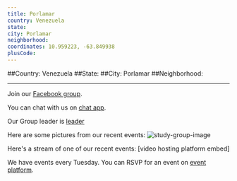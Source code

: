 ```yaml
---
title: Porlamar
country: Venezuela
state: 
city: Porlamar
neighborhood: 
coordinates: 10.959223, -63.849938
plusCode:
---
```


##Country: Venezuela
##State: 
##City: Porlamar
##Neighborhood: 
*****
Join our [Facebook group](https://www.facebook.com/groups/free.code.camp.porlamar).

You can chat with us on [chat app]().

Our Group leader is [leader]()

Here are some pictures from our recent events:
![study-group-image]()

Here's a stream of one of our recent events:
[video hosting platform embed]

We have events every Tuesday. You can RSVP for an event on [event platform]().
